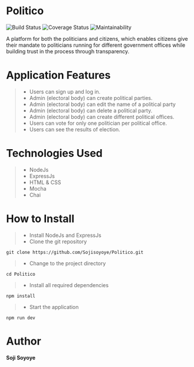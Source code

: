 # Politico
![Build Status](https://travis-ci.com/Sojisoyoye/Politico.svg?branch=develop) ![Coverage Status](https://coveralls.io/repos/github/Sojisoyoye/Politico/badge.svg?branch=develop) ![Maintainability](https://api.codeclimate.com/v1/badges/b9052cf0f6a481ecbcc7/maintainability)

A platform for both the politicians and citizens, which enables citizens give their mandate to politicians running for different government offices while building trust in the process through transparency.

# Application Features
>- Users can sign up and log in.
>- Admin (electoral body) can create political parties.
>- Admin (electoral body) can edit the name of a political party
>- Admin (electoral body) can delete a political party.
>- Admin (electoral body) can create different political offices.
>- Users can vote for only one politician per political office.
>- Users can see the results of election.

# Technologies Used
>- NodeJs
>- ExpressJs
>- HTML & CSS 
>- Mocha
>- Chai

# How to Install
>- Install NodeJs and ExpressJs
>- Clone the git repository

`git clone https://github.com/Sojisoyoye/Politico.git`

>- Change to the project directory

`cd Politico`

>- Install all required dependencies

`npm install`

>- Start the application

`npm run dev`

# Author

**Soji Soyoye**